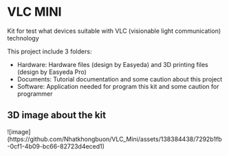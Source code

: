 <h1>VLC MINI</h1>
Kit for test what devices suitable with VLC (visionable light communication) technology

This project include 3 folders: 
<ul>
  <li>Hardware: Hardware files (design by Easyeda) and 3D printing files (design by Easyeda Pro)</li>
  <li>Documents: Tutorial documentation and some caution about this project</li>
  <li>Software: Application needed for program this kit and some caution for programmer</li>
</ul>

<h2>3D image about the kit</h2>
![image](https://github.com/Nhatkhongbuon/VLC_Mini/assets/138384438/7292b1fb-0cf1-4b09-bc66-82723d4eced1)

